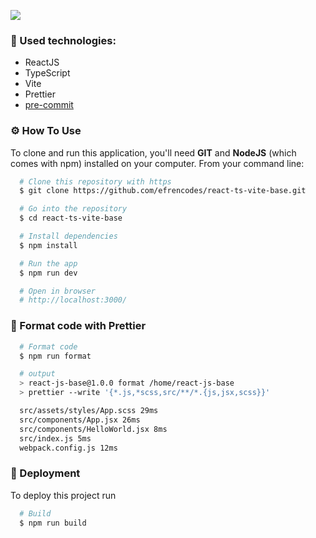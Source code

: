 ![](https://github.com/efrencodes/react-ts-vite-base/blob/master/covers/react-ts-vite-base.png)

### 🎯 Used technologies:
  * ReactJS
  * TypeScript
  * Vite
  * Prettier
  * [pre-commit](https://typicode.github.io/husky/#/)

### ⚙️ How To Use

To clone and run this application, you'll need **GIT** and **NodeJS** (which comes with npm) installed on your computer. From your command line:

```bash
  # Clone this repository with https
  $ git clone https://github.com/efrencodes/react-ts-vite-base.git

  # Go into the repository
  $ cd react-ts-vite-base

  # Install dependencies
  $ npm install

  # Run the app
  $ npm run dev

  # Open in browser
  # http://localhost:3000/
```

### 🎨 Format code with Prettier

```bash
  # Format code
  $ npm run format

  # output
  > react-js-base@1.0.0 format /home/react-js-base
  > prettier --write '{*.js,*scss,src/**/*.{js,jsx,scss}}'

  src/assets/styles/App.scss 29ms
  src/components/App.jsx 26ms
  src/components/HelloWorld.jsx 8ms
  src/index.js 5ms
  webpack.config.js 12ms
```


### 🚀 Deployment
To deploy this project run
```bash
  # Build
  $ npm run build
```